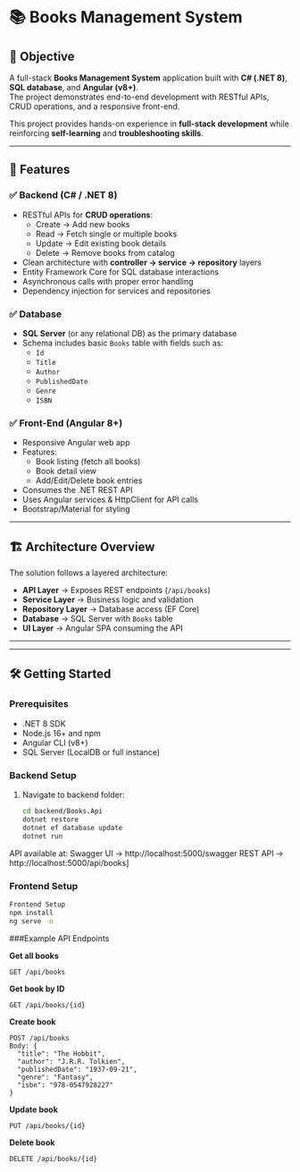 # 📚 Books Management System

## 📌 Objective
A full-stack **Books Management System** application built with **C# (.NET 8)**, **SQL database**, and **Angular (v8+)**.  
The project demonstrates end-to-end development with RESTful APIs, CRUD operations, and a responsive front-end.  

This project provides hands-on experience in **full-stack development** while reinforcing **self-learning** and **troubleshooting skills**.

---

## 🚀 Features

### ✅ Backend (C# / .NET 8)
- RESTful APIs for **CRUD operations**:
  - Create → Add new books
  - Read → Fetch single or multiple books
  - Update → Edit existing book details
  - Delete → Remove books from catalog
- Clean architecture with **controller → service → repository** layers
- Entity Framework Core for SQL database interactions
- Asynchronous calls with proper error handling
- Dependency injection for services and repositories

### ✅ Database
- **SQL Server** (or any relational DB) as the primary database
- Schema includes basic `Books` table with fields such as:
  - `Id`
  - `Title`
  - `Author`
  - `PublishedDate`
  - `Genre`
  - `ISBN`

### ✅ Front-End (Angular 8+)
- Responsive Angular web app
- Features:
  - Book listing (fetch all books)
  - Book detail view
  - Add/Edit/Delete book entries
- Consumes the .NET REST API
- Uses Angular services & HttpClient for API calls
- Bootstrap/Material for styling

---

## 🏗️ Architecture Overview

The solution follows a layered architecture:

- **API Layer** → Exposes REST endpoints (`/api/books`)
- **Service Layer** → Business logic and validation
- **Repository Layer** → Database access (EF Core)
- **Database** → SQL Server with `Books` table
- **UI Layer** → Angular SPA consuming the API

---


---

## 🛠️ Getting Started

### Prerequisites
- .NET 8 SDK
- Node.js 16+ and npm
- Angular CLI (v8+)
- SQL Server (LocalDB or full instance)

### Backend Setup
1. Navigate to backend folder:
   ```bash
   cd backend/Books.Api
   dotnet restore
   dotnet ef database update
   dotnet run


API available at:
Swagger UI → http://localhost:5000/swagger
REST API → http://localhost:5000/api/books]


### Frontend Setup
```bash
Frontend Setup
npm install
ng serve -o
```


###Example API Endpoints

**Get all books**
```
GET /api/books
```

**Get book by ID**
```
GET /api/books/{id}
```

**Create book**
```
POST /api/books
Body: {
  "title": "The Hobbit",
  "author": "J.R.R. Tolkien",
  "publishedDate": "1937-09-21",
  "genre": "Fantasy",
  "isbn": "978-0547928227"
}
```

**Update book**
```
PUT /api/books/{id}
```

**Delete book**
```
DELETE /api/books/{id}
```




